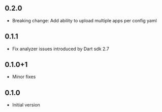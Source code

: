## 0.2.0
- Breaking change: Add ability to upload multiple apps per config yaml

## 0.1.1
- Fix analyzer issues introduced by Dart sdk 2.7

## 0.1.0+1

- Minor fixes

## 0.1.0

- Initial version
